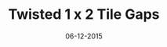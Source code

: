 ---
title: "Twisted 1 x 2 Tile Gaps"
date: 06-12-2015

image: image.png
cad: model.ldr

source:
  url: "https://www.flickr.com/photos/tekf/5694391960/"
  title: "Herringbone foundation"
  author: "Ben Weston"
  date: 06-05-2011

taxonomy:
  part: ["3794b", "3070b", "3069b"]
  partcount: 9

  width: [3, stud]
  depth: [3, stud]
  height: [2, plate]

  function: pattern_2D
  pattern_2D_segsize: 5
---